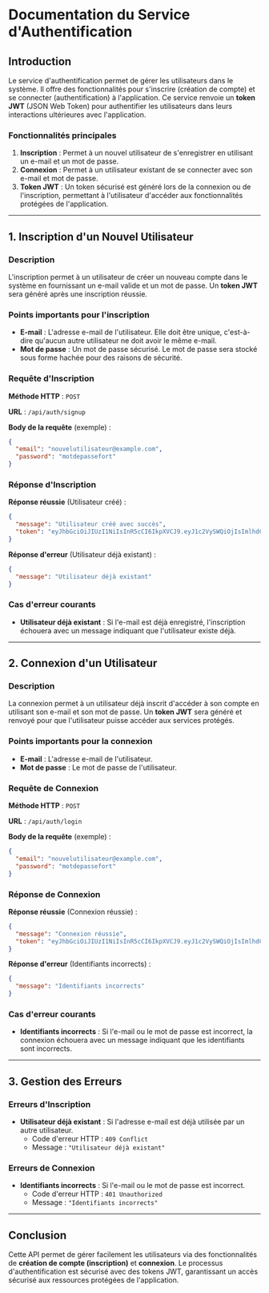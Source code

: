 
# Documentation du Service d'Authentification

## Introduction

Le service d'authentification permet de gérer les utilisateurs dans le système. Il offre des fonctionnalités pour s'inscrire (création de compte) et se connecter (authentification) à l'application. Ce service renvoie un **token JWT** (JSON Web Token) pour authentifier les utilisateurs dans leurs interactions ultérieures avec l'application.

### Fonctionnalités principales
1. **Inscription** : Permet à un nouvel utilisateur de s'enregistrer en utilisant un e-mail et un mot de passe.
2. **Connexion** : Permet à un utilisateur existant de se connecter avec son e-mail et mot de passe.
3. **Token JWT** : Un token sécurisé est généré lors de la connexion ou de l'inscription, permettant à l'utilisateur d'accéder aux fonctionnalités protégées de l'application.

---

## 1. Inscription d'un Nouvel Utilisateur

### Description

L'inscription permet à un utilisateur de créer un nouveau compte dans le système en fournissant un e-mail valide et un mot de passe. Un **token JWT** sera généré après une inscription réussie.

### Points importants pour l'inscription

- **E-mail** : L'adresse e-mail de l'utilisateur. Elle doit être unique, c'est-à-dire qu'aucun autre utilisateur ne doit avoir le même e-mail.
- **Mot de passe** : Un mot de passe sécurisé. Le mot de passe sera stocké sous forme hachée pour des raisons de sécurité.

### Requête d'Inscription

**Méthode HTTP** : `POST`

**URL** : `/api/auth/signup`

**Body de la requête** (exemple) :

```json
{
  "email": "nouvelutilisateur@example.com",
  "password": "motdepassefort"
}
```

### Réponse d'Inscription

**Réponse réussie** (Utilisateur créé) :

```json
{
  "message": "Utilisateur créé avec succès",
  "token": "eyJhbGciOiJIUzI1NiIsInR5cCI6IkpXVCJ9.eyJ1c2VySWQiOjIsImlhdCI6MTY0Nzc0NzMwNywiZXhwIjoxNjQ3NzUwMTA3fQ.abc12345"
}
```

**Réponse d'erreur** (Utilisateur déjà existant) :

```json
{
  "message": "Utilisateur déjà existant"
}
```

### Cas d'erreur courants

- **Utilisateur déjà existant** : Si l'e-mail est déjà enregistré, l'inscription échouera avec un message indiquant que l'utilisateur existe déjà.

---

## 2. Connexion d'un Utilisateur

### Description

La connexion permet à un utilisateur déjà inscrit d'accéder à son compte en utilisant son e-mail et son mot de passe. Un **token JWT** sera généré et renvoyé pour que l'utilisateur puisse accéder aux services protégés.

### Points importants pour la connexion

- **E-mail** : L'adresse e-mail de l'utilisateur.
- **Mot de passe** : Le mot de passe de l'utilisateur.

### Requête de Connexion

**Méthode HTTP** : `POST`

**URL** : `/api/auth/login`

**Body de la requête** (exemple) :

```json
{
  "email": "nouvelutilisateur@example.com",
  "password": "motdepassefort"
}
```

### Réponse de Connexion

**Réponse réussie** (Connexion réussie) :

```json
{
  "message": "Connexion réussie",
  "token": "eyJhbGciOiJIUzI1NiIsInR5cCI6IkpXVCJ9.eyJ1c2VySWQiOjIsImlhdCI6MTY0Nzc0NzMwNywiZXhwIjoxNjQ3NzUwMTA3fQ.abc12345"
}
```

**Réponse d'erreur** (Identifiants incorrects) :

```json
{
  "message": "Identifiants incorrects"
}
```

### Cas d'erreur courants

- **Identifiants incorrects** : Si l'e-mail ou le mot de passe est incorrect, la connexion échouera avec un message indiquant que les identifiants sont incorrects.

---

## 3. Gestion des Erreurs

### Erreurs d'Inscription

- **Utilisateur déjà existant** : Si l'adresse e-mail est déjà utilisée par un autre utilisateur.
  - Code d'erreur HTTP : `409 Conflict`
  - Message : `"Utilisateur déjà existant"`

### Erreurs de Connexion

- **Identifiants incorrects** : Si l'e-mail ou le mot de passe est incorrect.
  - Code d'erreur HTTP : `401 Unauthorized`
  - Message : `"Identifiants incorrects"`

---

## Conclusion

Cette API permet de gérer facilement les utilisateurs via des fonctionnalités de **création de compte (inscription)** et **connexion**. Le processus d'authentification est sécurisé avec des tokens JWT, garantissant un accès sécurisé aux ressources protégées de l'application.